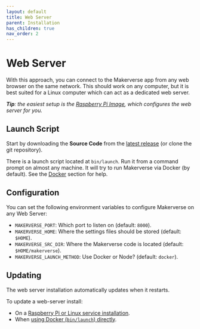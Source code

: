 ```yaml
---
layout: default
title: Web Server
parent: Installation
has_children: true
nav_order: 2
---
```


# Web Server

With this approach, you can connect to the Makerverse app from any web browser on the same network. This should work on any computer, but it is best suited for a Linux computer which can act as a dedicated web server.

_**Tip**: the easiest setup is the [Raspberry Pi Image](/installation/web-server/raspberry-pi/), which configures the web server for you._

## Launch Script

Start by downloading the **Source Code** from the [latest release](https://github.com/makermadecnc/makerverse/releases) (or clone the git repository).

There is a launch script located at `bin/launch`. Run it from a command prompt on almost any machine. It will try to run Makerverse via Docker (by default). See the [Docker](/installation/web-server/docker/) section for help.

## Configuration

You can set the following environment variables to configure Makerverse on any Web Server:

- `MAKERVERSE_PORT`: Which port to listen on (default: `8000`).
- `MAKERVERSE_HOME`: Where the settings files should be stored (default: `$HOME`).
- `MAKERVERSE_SRC_DIR`: Where the Makerverse code is located (default: `$HOME/makerverse`).
- `MAKERVERSE_LAUNCH_METHOD`: Use Docker or Node? (default: `docker`).

## Updating

The web server installation automatically updates when it restarts.

To update a web-server install:

- On a [Raspberry Pi or Linux service installation](/installation/web-server/linux-service/#updating).
- When [using Docker (`bin/launch`) directly](/installation/web-server/docker/#updating).
